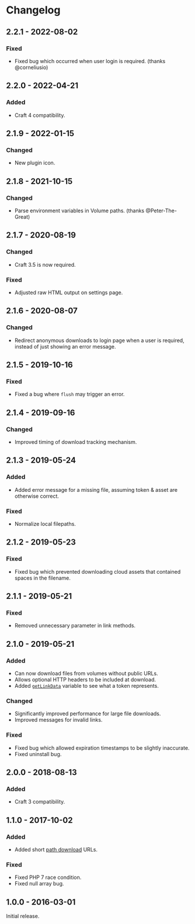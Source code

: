 # Changelog

## 2.2.1 - 2022-08-02

### Fixed
- Fixed bug which occurred when user login is required. (thanks @corneliusio)

## 2.2.0 - 2022-04-21

### Added
- Craft 4 compatibility.

## 2.1.9 - 2022-01-15

### Changed
- New plugin icon.

## 2.1.8 - 2021-10-15

### Changed
- Parse environment variables in Volume paths. (thanks @Peter-The-Great)

## 2.1.7 - 2020-08-19

### Changed
- Craft 3.5 is now required.

### Fixed
- Adjusted raw HTML output on settings page.

## 2.1.6 - 2020-08-07

### Changed
- Redirect anonymous downloads to login page when a user is required, instead of just showing an error message.

## 2.1.5 - 2019-10-16

### Fixed
- Fixed a bug where `flush` may trigger an error.

## 2.1.4 - 2019-09-16

### Changed
- Improved timing of download tracking mechanism.

## 2.1.3 - 2019-05-24

### Added
- Added error message for a missing file, assuming token & asset are otherwise correct.

### Fixed
- Normalize local filepaths.

## 2.1.2 - 2019-05-23

### Fixed
- Fixed bug which prevented downloading cloud assets that contained spaces in the filename.

## 2.1.1 - 2019-05-21

### Fixed
- Removed unnecessary parameter in link methods.

## 2.1.0 - 2019-05-21

### Added
- Can now download files from volumes without public URLs.
- Allows optional HTTP headers to be included at download.
- Added [`getLinkData`](https://www.doublesecretagency.com/plugins/digital-download/docs/get-link-data-from-a-token) variable to see what a token represents.

### Changed
- Significantly improved performance for large file downloads.
- Improved messages for invalid links.

### Fixed
- Fixed bug which allowed expiration timestamps to be slightly inaccurate.
- Fixed uninstall bug.

## 2.0.0 - 2018-08-13

### Added
- Craft 3 compatibility.

## 1.1.0 - 2017-10-02

### Added
- Added short [path download](https://www.doublesecretagency.com/plugins/digital-download/docs/short-download-links) URLs.

### Fixed
- Fixed PHP 7 race condition.
- Fixed null array bug.

## 1.0.0 - 2016-03-01

Initial release.
